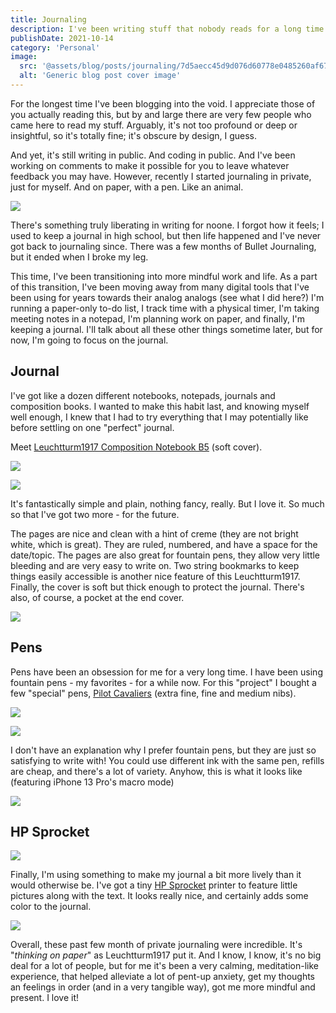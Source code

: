 ```yaml
---
title: Journaling
description: I've been writing stuff that nobody reads for a long time. Now I not only do it here but also in a private paper-based journal. And it's been a game-changer in the past few months.
publishDate: 2021-10-14
category: 'Personal'
image:
  src: '@assets/blog/posts/journaling/7d5aecc45d9d076d60778e0485260af6782ea21d-2615x1885.avif'
  alt: 'Generic blog post cover image'
---
```


For the longest time I've been blogging into the void. I appreciate those of you actually reading this, but by and large there are very few people who came here to read my stuff. Arguably, it's not too profound or deep or insightful, so it's totally fine; it's obscure by design, I guess.

And yet, it's still writing in public. And coding in public. And I've been working on comments to make it possible for you to leave whatever feedback you may have. However, recently I started journaling in private, just for myself. And on paper, with a pen. Like an animal.

![](assets/blog/posts/journaling/7d5aecc45d9d076d60778e0485260af6782ea21d-2615x1885.avif)

There's something truly liberating in writing for noone. I forgot how it feels; I used to keep a journal in high school, but then life happened and I've never got back to journaling since. There was a few months of Bullet Journaling, but it ended when I broke my leg.

This time, I've been transitioning into more mindful work and life. As a part of this transition, I've been moving away from many digital tools that I've been using for years towards their analog analogs (see what I did here?) I'm running a paper-only to-do list, I track time with a physical timer, I'm taking meeting notes in a notepad, I'm planning work on paper, and finally, I'm keeping a journal. I'll talk about all these other things sometime later, but for now, I'm going to focus on the journal.

## Journal

I've got like a dozen different notebooks, notepads, journals and composition books. I wanted to make this habit last, and knowing myself well enough, I knew that I had to try everything that I may potentially like before settling on one "perfect" journal.

Meet [Leuchtturm1917 Composition Notebook B5](https://www.leuchtturm1917.us/notebook-composition-b5-ruled-softcover-121-numbered-pages-emerald.html) (soft cover).

![](assets/blog/posts/journaling/4d149d14394fad03294cb36fc3f71105b4673534-788x1280.avif)

![](assets/blog/posts/journaling/be645509e0852d4830d6f5f1b670f12fdfa57910-1000x445.avif)

It's fantastically simple and plain, nothing fancy, really. But I love it. So much so that I've got two more - for the future.

The pages are nice and clean with a hint of creme (they are not bright white, which is great). They are ruled, numbered, and have a space for the date/topic. The pages are also great for fountain pens, they allow very little bleeding and are very easy to write on. Two string bookmarks to keep things easily accessible is another nice feature of this Leuchtturm1917. Finally, the cover is soft but thick enough to protect the journal. There's also, of course, a pocket at the end cover.

![](assets/blog/posts/journaling/dab5bb5de60530dc514ca743b52b3a76932da10c-1000x563.avif)

## Pens

Pens have been an obsession for me for a very long time. I have been using fountain pens - my favorites - for a while now. For this "project" I bought a few "special" pens, [Pilot Cavaliers](https://www.jetpens.com/Pilot-Cavalier-Fountain-Pen-Metallic-Pearl-White-Medium-Nib/pd/22744) (extra fine, fine and medium nibs).

![](assets/blog/posts/journaling/15d4a5b1c9bf7279067b1d25806d0e01343536b6-1000x563.avif)

![](assets/blog/posts/journaling/dc8937c78f0e62b685a4a03ba6dc69979778d04e-2268x4032.avif)

I don't have an explanation why I prefer fountain pens, but they are just so satisfying to write with! You could use different ink with the same pen, refills are cheap, and there's a lot of variety. Anyhow, this is what it looks like (featuring iPhone 13 Pro's macro mode)

![](assets/blog/posts/journaling/98f7165faa91f2e826db03a0b57fd572de68c591-1000x563.avif)

## HP Sprocket

![](assets/blog/posts/journaling/4f9fd1faf8a132ad617c76545b422f50964a3afe-1000x563.avif)

Finally, I'm using something to make my journal a bit more lively than it would otherwise be. I've got a tiny [HP Sprocket](https://sprocketprinters.com/) printer to feature little pictures along with the text. It looks really nice, and certainly adds some color to the journal.

![](assets/blog/posts/journaling/cd0069454374ae28fd083ef77828584fc265b2f8-400x225.gif)

Overall, these past few month of private journaling were incredible. It's "_thinking on paper_" as Leuchtturm1917 put it. And I know, I know, it's no big deal for a lot of people, but for me it's been a very calming, meditation-like experience, that helped alleviate a lot of pent-up anxiety, get my thoughts an feelings in order (and in a very tangible way), got me more mindful and present. I love it!
